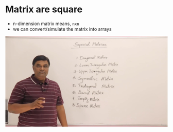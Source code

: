 # Matrix are square
- n-dimension matrix means, `nxn`
- we can convert/simulate the matrix into arrays

<img src="./src/specialMatrices.jpg">

